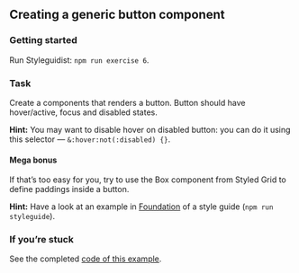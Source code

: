 ## Creating a generic button component

### Getting started

Run Styleguidist: `npm run exercise 6`.

### Task

Create a components that renders a button. Button should have hover/active, focus and disabled states.

**Hint:** You may want to disable hover on disabled button: you can do it using this selector — `&:hover:not(:disabled) {}`.

#### Mega bonus

If that’s too easy for you, try to use the Box component from Styled Grid to define paddings inside a button.

**Hint:** Have a look at an example in [Foundation](https://sapegin.github.io/component-driven-development/styleguide/#foundation) of a style guide (`npm run styleguide`).

### If you’re stuck

See the completed [code of this example](../../components/core/Button/Button.js).
